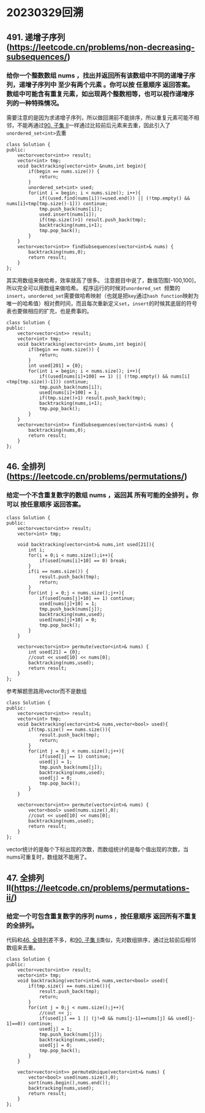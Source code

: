 # 20230329回溯
## 491. 递增子序列(https://leetcode.cn/problems/non-decreasing-subsequences/)
### 给你一个整数数组 nums ，找出并返回所有该数组中不同的递增子序列，递增子序列中 至少有两个元素 。你可以按 任意顺序 返回答案。数组中可能含有重复元素，如出现两个整数相等，也可以视作递增序列的一种特殊情况。
需要注意的是因为求递增子序列，所以做回溯前不能排序，所以重复元素可能不相邻，不能再通过[90. 子集 II](https://leetcode.cn/problems/subsets-ii/)一样通过比较前后元素来去重，因此引入了`unordered_set<int>`去重
```
class Solution {
public:
    vector<vector<int>> result;
    vector<int> tmp;
    void backtracking(vector<int> &nums,int begin){
        if(begin == nums.size()) {
            return;
        }
        unordered_set<int> used;
        for(int i = begin; i < nums.size(); i++){
            if((used.find(nums[i])!=used.end()) || (!tmp.empty() && nums[i]<tmp[tmp.size()-1])) continue;
            tmp.push_back(nums[i]);
            used.insert(nums[i]);
            if(tmp.size()>1) result.push_back(tmp);
            backtracking(nums,i+1);
            tmp.pop_back();
        }
    }
    vector<vector<int>> findSubsequences(vector<int>& nums) {
        backtracking(nums,0);
        return result;
    }
};
```
其实用数组来做哈希，效率就高了很多。
注意题目中说了，数值范围[-100,100]，所以完全可以用数组来做哈希。
程序运行的时候对`unordered_set `频繁的`insert`，`unordered_set`需要做哈希映射（也就是把`key`通过`hash function`映射为唯一的哈希值）相对费时间，而且每次重新定义`set`，`insert`的时候其底层的符号表也要做相应的扩充，也是费事的。
```
class Solution {
public:
    vector<vector<int>> result;
    vector<int> tmp;
    void backtracking(vector<int> &nums,int begin){
        if(begin == nums.size()) {
            return;
        }
        int used[201] = {0};
        for(int i = begin; i < nums.size(); i++){
            if((used[nums[i]+100] == 1) || (!tmp.empty() && nums[i]<tmp[tmp.size()-1])) continue;
            tmp.push_back(nums[i]);
            used[nums[i]+100] = 1;
            if(tmp.size()>1) result.push_back(tmp);
            backtracking(nums,i+1);
            tmp.pop_back();
        }
    }
    vector<vector<int>> findSubsequences(vector<int>& nums) {
        backtracking(nums,0);
        return result;
    }
};
```
## 46. 全排列(https://leetcode.cn/problems/permutations/)
### 给定一个不含重复数字的数组 nums ，返回其 所有可能的全排列 。你可以 按任意顺序 返回答案。
```
class Solution {
public:
    vector<vector<int>> result;
    vector<int> tmp;
    
    void backtracking(vector<int>& nums,int used[21]){
        int i;
        for(i = 0;i < nums.size();i++){
            if(used[nums[i]+10] == 0) break;
        }
        if(i == nums.size()) {
            result.push_back(tmp);
            return;
        }
        for(int j = 0;j < nums.size();j++){
            if(used[nums[j]+10] == 1) continue;
            used[nums[j]+10] = 1;
            tmp.push_back(nums[j]);
            backtracking(nums,used);
            used[nums[j]+10] = 0;
            tmp.pop_back();
        }
    }
    
    vector<vector<int>> permute(vector<int>& nums) {
        int used[21] = {0};
        //cout << used[10] << nums[0];
        backtracking(nums,used);
        return result;
    }
};
```
参考解题思路用vector而不是数组
```
class Solution {
public:
    vector<vector<int>> result;
    vector<int> tmp;
    void backtracking(vector<int>& nums,vector<bool> used){
        if(tmp.size() == nums.size()){
            result.push_back(tmp);
            return;
        }
        for(int j = 0;j < nums.size();j++){
            if(used[j] == 1) continue;
            used[j] = 1;
            tmp.push_back(nums[j]);
            backtracking(nums,used);
            used[j] = 0;
            tmp.pop_back();
        }
    }
    
    vector<vector<int>> permute(vector<int>& nums) {
        vector<bool> used(nums.size(),0);
        //cout << used[10] << nums[0];
        backtracking(nums,used);
        return result;
    }
};
```
vector统计的是每个下标出现的次数，而数组统计的是每个值出现的次数，当nums可重复时，数组就不能用了。
## 47. 全排列 II(https://leetcode.cn/problems/permutations-ii/)
### 给定一个可包含重复数字的序列 nums ，按任意顺序 返回所有不重复的全排列。
代码和[46. 全排列]((https://leetcode.cn/problems/permutations/))差不多，和[90. 子集 II](https://leetcode.cn/problems/subsets-ii/)类似，先对数组排序，通过比较前后相邻数组来去重。
```
class Solution {
public:
    vector<vector<int>> result;
    vector<int> tmp;
    void backtracking(vector<int>& nums,vector<bool> used){
        if(tmp.size() == nums.size()){
            result.push_back(tmp);
            return;
        }
        for(int j = 0;j < nums.size();j++){
            //cout << j;
            if(used[j] == 1 || (j!=0 && nums[j-1]==nums[j] && used[j-1]==0)) continue;
            used[j] = 1;
            tmp.push_back(nums[j]);
            backtracking(nums,used);
            used[j] = 0;
            tmp.pop_back();
        }
    }
    
    vector<vector<int>> permuteUnique(vector<int>& nums) {
        vector<bool> used(nums.size(),0);
        sort(nums.begin(),nums.end());
        backtracking(nums,used);
        return result;
    }
};
```